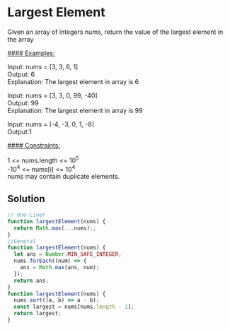 # Largest Element

Given an array of integers nums, return the value of the largest element in the array

<u>#### Examples:</u>

Input: nums = [3, 3, 6, 1]  
Output: 6  
Explanation: The largest element in array is 6  
  
Input: nums = [3, 3, 0, 99, -40]  
Output: 99  
Explanation: The largest element in array is 99  
  
Input: nums = [-4, -3, 0, 1, -8]  
Output:1  

<u>#### Constraints:</u>

1 <= nums.length <= 10<sup>5</sup>  
-10<sup>4</sup> <= nums[i] <= 10<sup>4</sup>  
nums may contain duplicate elements.  

## Solution

```Javascript
// One-Liner
function largestElement(nums) {
  return Math.max(...nums);;
}
//General
function largestElement(nums) {
  let ans = Number.MIN_SAFE_INTEGER;
  nums.forEach((num) => {
    ans = Math.max(ans, num);
  });
  return ans;
}
function largestElement(nums) {
  nums.sort((a, b) => a - b);
  const largest = nums[nums.length - 1];
  return largest;
}
```
